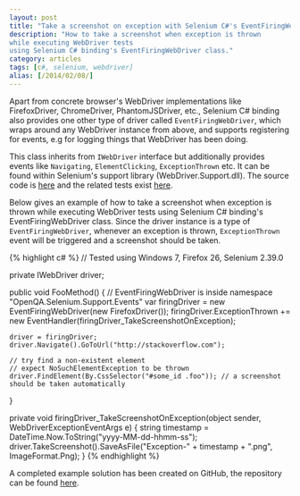 ```yaml
---
layout: post
title: "Take a screenshot on exception with Selenium C#'s EventFiringWebDriver"
description: "How to take a screenshot when exception is thrown
while executing WebDriver tests
using Selenium C# binding's EventFiringWebDriver class."
category: articles
tags: [c#, selenium, webdriver]
alias: [/2014/02/08/]
---
```

Apart from concrete browser's WebDriver implementations like
FirefoxDriver, ChromeDriver, PhantomJSDriver, etc.,
Selenium C# binding also provides one other type of driver called `EventFiringWebDriver`,
which wraps around any WebDriver instance from above,
and supports registering for events,
e.g for logging things that WebDriver has been doing.

This class inherits from `IWebDriver` interface
but additionally provides events like `Navigating`, `ElementClicking`, `ExceptionThrown` etc.
It can be found within Selenium's support library (WebDriver.Support.dll).
The source code is [here][EventFiringWebDriver.cs]
and the related tests exist [here][EventFiringWebDriverTest.cs].

Below gives an example of
how to take a screenshot when exception is thrown while executing WebDriver tests
using Selenium C# binding's EventFiringWebDriver class.
Since the driver instance is a type of `EventFiringWebDriver`,
whenever an exception is thrown,
`ExceptionThrown` event will be triggered and a screenshot should be taken.

{% highlight c# %}
// Tested using Windows 7, Firefox 26, Selenium 2.39.0

private IWebDriver driver;

public void FooMethod() {
	// EventFiringWebDriver is inside namespace "OpenQA.Selenium.Support.Events"
	var firingDriver = new EventFiringWebDriver(new FirefoxDriver());
	firingDriver.ExceptionThrown += new EventHandler<WebDriverExceptionEventArgs>(firingDriver_TakeScreenshotOnException);

	driver = firingDriver;
	driver.Navigate().GoToUrl("http://stackoverflow.com");

	// try find a non-existent element
	// expect NoSuchElementException to be thrown
	driver.FindElement(By.CssSelector("#some_id .foo")); // a screenshot should be taken automatically
}

private void firingDriver_TakeScreenshotOnException(object sender, WebDriverExceptionEventArgs e) {
	string timestamp = DateTime.Now.ToString("yyyy-MM-dd-hhmm-ss");
	driver.TakeScreenshot().SaveAsFile("Exception-" + timestamp + ".png", ImageFormat.Png);
}
{% endhighlight %}

A completed example solution has been created on GitHub,
the repository can be found [here][Example Repository].

[EventFiringWebDriver.cs]: https://code.google.com/p/selenium/source/browse/dotnet/src/support/Events/EventFiringWebDriver.cs
[EventFiringWebDriverTest.cs]: https://code.google.com/p/selenium/source/browse/dotnet/test/support/Events/EventFiringWebDriverTest.cs
[Example Repository]: https://github.com/yizeng/EventFiringWebDriverExamples